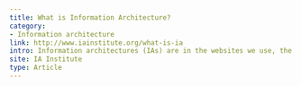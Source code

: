 ```yaml
---
title: What is Information Architecture?
category:
- Information architecture
link: http://www.iainstitute.org/what-is-ia
intro: Information architectures (IAs) are in the websites we use, the apps and software we download, the printed materials we encounter, and even the physical places we spend time in. 
site: IA Institute
type: Article
---
```






